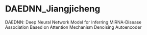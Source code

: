 # DAEDNN_Jiangjicheng
DAEDNN: Deep Neural Network Model for Inferring MiRNA-Disease Association Based on Attention Mechanism Denoising Autoencoder
